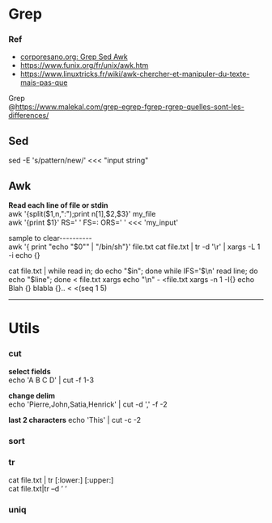 Grep
===

### Ref
* [corporesano.org: Grep Sed Awk](http://www.corporesano.org/doc-site/grepawksed.html)
* https://www.funix.org/fr/unix/awk.htm
* https://www.linuxtricks.fr/wiki/awk-chercher-et-manipuler-du-texte-mais-pas-que

Grep  
@https://www.malekal.com/grep-egrep-fgrep-rgrep-quelles-sont-les-differences/
  
Sed
---
sed -E 's/pattern/new/' <<< "input string"

Awk
---
**Read each line of file or stdin**  
awk '{split($1,n,":");print n[1],$2,$3}' my_file  
awk '{print $1}' RS=' ' FS=: ORS=' ' <<< 'my_input'  

sample to clear----------  
awk '{ print "echo "$0"" | "/bin/sh"}' file.txt
cat file.txt | tr -d '\r' | xargs -L 1 -i echo {}

cat file.txt | while read in; do echo "$in"; done
while IFS='$\n' read line; do echo "$line"; done < file.txt
xargs echo "\n" - <file.txt
xargs -n 1 -I{} echo Blah {} blabla {}.. < <(seq 1 5)

---
# Utils
### cut
**select fields**  
echo 'A B C D' | cut -f 1-3  

**change delim**  
echo 'Pierre,John,Satia,Henrick' | cut -d ',' -f -2

**last 2 characters** 
echo 'This' | cut -c -2

### sort

### tr
cat file.txt | tr [:lower:] [:upper:]  
cat file.txt|tr –d ’ ’

### uniq
